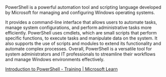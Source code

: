 PowerShell is a powerful automation tool and scripting language developed by Microsoft for managing and configuring Windows operating systems. 

It provides a command-line interface that allows users to automate tasks, manage system configurations, and perform administrative tasks more efficiently. PowerShell uses cmdlets, which are small scripts that perform specific functions, to execute tasks and manipulate data on the system. It also supports the use of scripts and modules to extend its functionality and automate complex processes. Overall, PowerShell is a versatile tool for system administrators and IT professionals to streamline their workflows and manage Windows environments effectively.

[Introduction to PowerShell - Training | Microsoft Learn](https://learn.microsoft.com/en-us/training/modules/introduction-to-powershell/)
